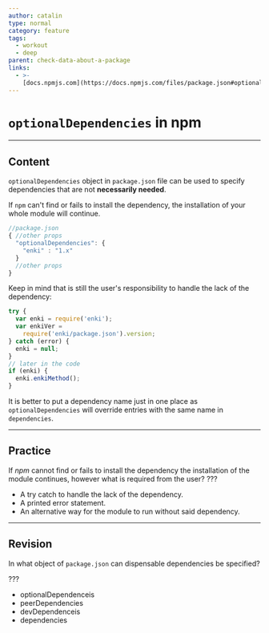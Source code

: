 ```yaml
---
author: catalin
type: normal
category: feature
tags:
  - workout
  - deep
parent: check-data-about-a-package
links:
  - >-
    [docs.npmjs.com](https://docs.npmjs.com/files/package.json#optionaldependencies){website}
---
```


# `optionalDependencies` in npm


---

## Content

`optionalDependencies` object in `package.json` file can be used to specify dependencies that are not **necessarily needed**.

If `npm` can't find or fails to install the dependency, the installation of your whole module will continue.

```javascript
//package.json
{ //other props
  "optionalDependencies": {
    "enki" : "1.x"
  }
  //other props
}
```

Keep in mind that is still the user's responsibility to handle the lack of the dependency:

```javascript
try {
  var enki = require('enki');
  var enkiVer =
    require('enki/package.json').version;
} catch (error) {
  enki = null;
}
// later in the code
if (enki) {
  enki.enkiMethod();
}

```

It is better to put a dependency name just in one place as `optionalDependencies` will override entries with the same name in `dependencies`.


---

## Practice

If *npm* cannot find or fails to install the dependency the installation of the module continues, however what is required from the user? ???

* A try catch to handle the lack of the dependency.
* A printed error statement.
* An alternative way for the module to run without said dependency.


---

## Revision

In what object of `package.json` can dispensable dependencies be specified?

???

* optionalDependenceis
* peerDependencies
* devDependenceis
* dependencies
